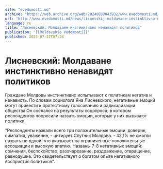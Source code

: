 ```yaml
---
site: "evedomosti.md"
archive: "https://web.archive.org/web/20240809043932/www.evedomosti.md/news/lisnevskij-moldavane-instinktivno-nenavidyat-politikov"
url: "http://www.evedomosti.md/news/lisnevskij-moldavane-instinktivno-nenavidyat-politikov"
language: ru
title: "Лисневский: Молдаване инстинктивно ненавидят политиков"
publication: '[[Moldavskie Vedomosti]]'
published: 2024-07-27T07:24
---
```


# Лисневский: Молдаване инстинктивно ненавидят политиков

Граждане Молдовы инстинктивно испытывают к политикам негатив и ненависть. По словам социолога Яна Лисневского, негативные эмоций могут привести к протестному голосованию и радикализации общества.Он сослался на результаты соцопроса, в котором респондентов попросили назвать эмоции, которые у них вызывают политики.

"Респонденты назвали всего три положительные эмоции: доверие, симпатия, уважение, - цитирует Спутник Молдова. - 42,1% не смогли назвать ни одной, что указывает на ограниченные положительные ассоциации и высокую апатию. Названы 7-8 негативных эмоций: сомнения, беспокойство, разочарование, раздражение, отвращение, равнодушие. Это свидетельствует о богатом опыте негативного восприятия политиков".